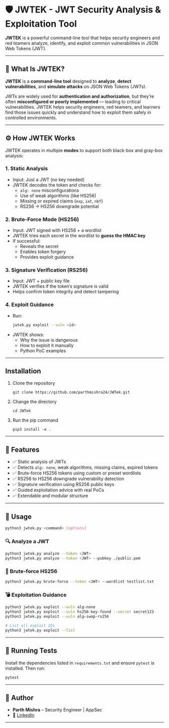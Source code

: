 # 🛡️ JWTEK - JWT Security Analysis & Exploitation Tool

**JWTEK** is a powerful command-line tool that helps security engineers and red teamers analyze, identify, and exploit common vulnerabilities in JSON Web Tokens (JWT).

---

## 🔎 What Is JWTEK?

**JWTEK** is a **command-line tool** designed to **analyze**, **detect vulnerabilities**, and **simulate attacks** on JSON Web Tokens (JWTs).

JWTs are widely used for **authentication and authorization**, but they’re often **misconfigured or poorly implemented** — leading to critical vulnerabilities. JWTEK helps security engineers, red teamers, and learners find those issues quickly and understand how to exploit them safely in controlled environments.

---

## ⚙️ How JWTEK Works

JWTEK operates in multiple **modes** to support both black-box and gray-box analysis:

### 1. Static Analysis
- Input: Just a JWT (no key needed)
- JWTEK decodes the token and checks for:
  - `alg: none` misconfigurations
  - Use of weak algorithms (like HS256)
  - Missing or expired claims (`exp`, `iat`, `nbf`)
  - RS256 → HS256 downgrade potential

### 2. Brute-Force Mode (HS256)
- Input: JWT signed with HS256 + a wordlist
- JWTEK tries each secret in the wordlist to **guess the HMAC key**
- If successful:
  - Reveals the secret
  - Enables token forgery
  - Provides exploit guidance

### 3. Signature Verification (RS256)
- Input: JWT + public key file
- JWTEK verifies if the token’s signature is valid
- Helps confirm token integrity and detect tampering

### 4. Exploit Guidance
- Run:
  ```bash
  jwtek.py exploit --vuln <id>
  ```
- JWTEK shows:
  - Why the issue is dangerous
  - How to exploit it manually
  - Python PoC examples

---

## Installation
1. Clone the repository
   ```
   git clone https://github.com/parthmishra24/JWTek.git
   ```
2. Change the directory
   ```
   cd JWTek
   ```
3. Run the pip command
   ```
   pip3 install -e .
   ```
---

## 🚀 Features

- ✅ Static analysis of JWTs
- ✅ Detects `alg: none`, weak algorithms, missing claims, expired tokens
- ✅ Brute-force HS256 tokens using custom or preset wordlists
- ✅ RS256 to HS256 downgrade vulnerability detection
- ✅ Signature verification using RS256 public keys
- ✅ Guided exploitation advice with real PoCs
- ✅ Extendable and modular structure

---

## 🧰 Usage

```bash
python3 jwtek.py <command> [options]
```

### 🔍 Analyze a JWT

```bash
python3 jwtek.py analyze --token <JWT>
python3 jwtek.py analyze --token <JWT> --pubkey ./public.pem
```

### 🔐 Brute-force HS256

```bash
python3 jwtek.py brute-force --token <JWT> --wordlist testlist.txt
```

### 💣 Exploitation Guidance

```bash
python3 jwtek.py exploit --vuln alg-none
python3 jwtek.py exploit --vuln hs256-key-found --secret secret123
python3 jwtek.py exploit --vuln alg-swap-rs256
```

```bash
# List all exploit IDs
python3 jwtek.py exploit --list
```

---

## 🧪 Running Tests

Install the dependencies listed in `requirements.txt` and ensure `pytest` is installed. Then run:

```bash
pytest
```

---

## 🧠 Author

- **Parth Mishra** – Security Engineer | AppSec 
- 🔗 [LinkedIn](https://www.linkedin.com/in/parthmishra24/)

---
